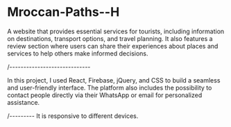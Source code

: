 # Mroccan-Paths--H
A website that provides essential services for tourists, including information on destinations, transport options, and travel planning. It also features a review section where users can share their experiences about places and services to help others make informed decisions.

/-----------------------------

In this project, I used React, Firebase, jQuery, and CSS to build a seamless and user-friendly interface. The platform also includes the possibility to contact people directly via their WhatsApp or email for personalized assistance.

/---------
It is responsive to different devices.
